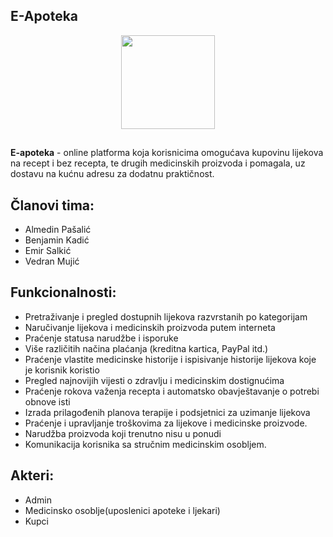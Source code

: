 <p align="center"><b><h2>E-Apoteka</h2></b></p>

<p align="center">
  <img src="https://user-images.githubusercontent.com/92300059/226218826-2c6067f6-6cf3-4095-b498-2419be0f906a.png" height=150 widht = 150>
</p>

##

<b>E-apoteka</b> - online platforma koja korisnicima omogućava kupovinu lijekova na recept i
bez recepta, te drugih medicinskih proizvoda i pomagala, uz dostavu na kućnu adresu za
dodatnu praktičnost.

##

<h2><b>Članovi tima: </b></h2>

<ul>
  <li>Almedin Pašalić</li>
  <li>Benjamin Kadić</li>
  <li>Emir Salkić</li>
  <li>Vedran Mujić</li>
  
</ul>

##

<h2><b>Funkcionalnosti: </b></h2>

<ul>
  <li>Pretraživanje i pregled dostupnih lijekova razvrstanih po kategorijam</li>
  <li>Naručivanje lijekova i medicinskih proizvoda putem interneta</li>
  <li>Praćenje statusa narudžbe i isporuke</li>
  <li>Više različitih načina plaćanja (kreditna kartica, PayPal itd.)</li>
  <li>Praćenje vlastite medicinske historije i ispisivanje historije lijekova koje je korisnik
koristio</li>
  <li>Pregled najnovijih vijesti o zdravlju i medicinskim dostignućima</li>
  <li>Praćenje rokova važenja recepta i automatsko obavještavanje o potrebi obnove
isti</li>
  <li>Izrada prilagođenih planova terapije i podsjetnici za uzimanje lijekova</li>
  <li>Praćenje i upravljanje troškovima za lijekove i medicinske proizvode.</li>
  <li>Narudžba proizvoda koji trenutno nisu u ponudi</li>
  <li>Komunikacija korisnika sa stručnim medicinskim osobljem.</li>
  
  
</ul>

##

<h2><b>Akteri: </b></h2>

<ul>
  <li>Admin</li>
  <li>Medicinsko osoblje(uposlenici apoteke i ljekari)</li>
  <li>Kupci</li>
  
  
  
</ul>








